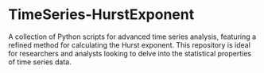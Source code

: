# TimeSeries-HurstExponent
A collection of Python scripts for advanced time series analysis, featuring a refined method for calculating the Hurst exponent. This repository is ideal for researchers and analysts looking to delve into the statistical properties of time series data.

